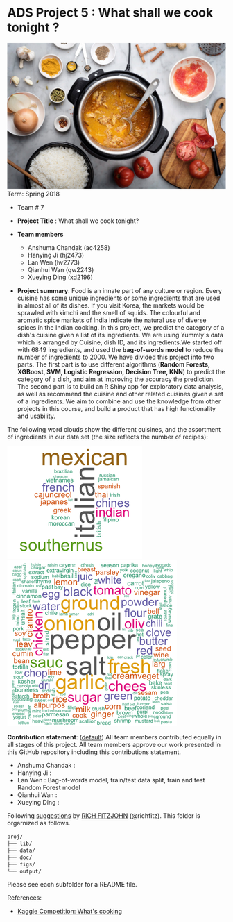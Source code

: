 # ADS Project 5 : What shall we cook tonight ?
![image](figs/cooking.jpg)
Term: Spring 2018

+ Team # 7
+ **Project Title** : What shall we cook tonight? 
+ **Team members**
	+ Anshuma Chandak (ac4258)
	+ Hanying Ji (hj2473)
	+ Lan Wen (lw2773)
	+ Qianhui Wan (qw2243)
	+ Xueying Ding (xd2196)

 
+ **Project summary**: Food is an innate part of any culture or region. Every cuisine has some unique ingredients or some ingredients that are used in almost all of its dishes. If you visit Korea, the markets would be sprawled with kimchi and the smell of squids. The colourful and aromatic spice markets of India indicate the natural use of diverse spices in the Indian cooking. In this project, we predict the category of a dish's cuisine given a list of its ingredients. We are using Yummly's data which is arranged by  Cuisine, dish ID, and its ingredients.We started off with 6849 ingredients, and used the **bag-of-words model** to reduce the number of ingredients to 2000.  We have divided this project into two parts. The first part is to use different algorithms (**Random Forests, XGBoost, SVM, Logistic Regression, Decision Tree, KNN**) to predict the category of a dish, and aim at improving the accuracy the prediction. The second part is to build an R Shiny app for exploratory data analysis, as well as recommend the cuisine and other related cuisines given a set of a ingredients. 
We aim to combine and use the knowledge from other projects in this course, and build a product that has high functionality and usability. 

The following word clouds show the different cuisines, and the assortment of ingredients in our data set (the size reflects the number of recipes): 

![image](figs/Rplot.png)  ![image](figs/ingredients.png)

	
**Contribution statement**: ([default](doc/a_note_on_contributions.md)) All team members contributed equally in all stages of this project. All team members approve our work presented in this GitHub repository including this contributions statement. 

+ Anshuma Chandak :
+ Hanying Ji :
+ Lan Wen : Bag-of-words model, train/test data split, train and test Random Forest model
+ Qianhui Wan :
+ Xueying Ding :

Following [suggestions](http://nicercode.github.io/blog/2013-04-05-projects/) by [RICH FITZJOHN](http://nicercode.github.io/about/#Team) (@richfitz). This folder is orgarnized as follows.

```
proj/
├── lib/
├── data/
├── doc/
├── figs/
└── output/
```

Please see each subfolder for a README file.



References:
+ [Kaggle Competition: What's cooking](https://www.kaggle.com/c/whats-cooking)
